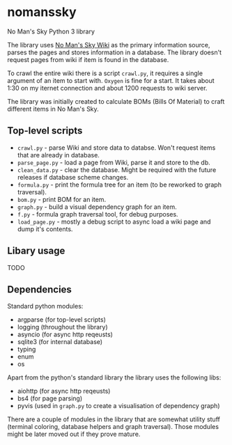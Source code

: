 # nomanssky
No Man's Sky Python 3 library

The library uses [No Man's Sky Wiki](https://nomanssky.fandom.com/wiki/) as 
the primary information source, parses the pages and stores information in a 
database. The library doesn't request pages from wiki if item is found in the
database.

To crawl the entire wiki there is a script `crawl.py`, it requires a single
argument of an item to start with. `Oxygen` is fine for a start. It takes about
1:30 on my iternet connection and about 1200 requests to wiki server.

The library was initially created to calculate BOMs (Bills Of Material) to craft 
different items in No Man's Sky. 

## Top-level scripts

* `crawl.py` - parse Wiki and store data to databse. Won't request items that are already in database.
* `parse_page.py` - load a page from Wiki, parse it and store to the db.
* `clean_data.py` - clear the database. Might be required with the future releases if database scheme changes.
* `formula.py` - print the formula tree for an item (to be reworked to graph traversal).
* `bom.py` - print BOM for an item.
* `graph.py` - build a visual dependency graph for an item.
* `f.py` - formula graph traversal tool, for debug purposes.
* `load_page.py` - mostly a debug script to async load a wiki page and dump it's contents.

## Libary usage

TODO

## Dependencies

Standard python modules:
* argparse (for top-level scripts)
* logging (throughout the library)
* asyncio (for async http reqeusts)
* sqlite3 (for internal database)
* typing
* enum
* os

Apart from the python's standard library the library uses the following libs:
* aiohttp (for async http reqeusts)
* bs4 (for page parsing)
* pyvis (used in `graph.py` to create a visualisation of dependency graph)

There are a couple of modules in the library that are somewhat utility stuff
(terminal coloring, database helpers and graph traversal). Those modules might
be later moved out if they prove mature.
